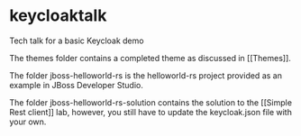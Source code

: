 # keycloaktalk
Tech talk for a basic Keycloak demo

The themes folder contains a completed theme as discussed in [[Themes]]. 

The folder jboss-helloworld-rs is the helloworld-rs project provided as an example in JBoss Developer Studio.  

The folder jboss-helloworld-rs-solution contains the solution to the [[Simple Rest client]] lab, however, you still have to update the keycloak.json file with your own.

 
